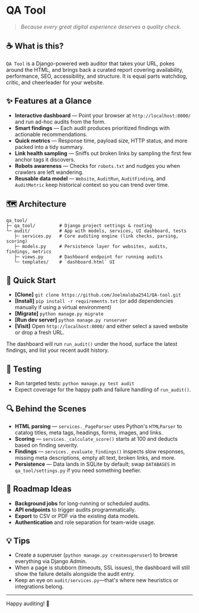 # QA Tool

> _Because every great digital experience deserves a quality check._

## ☕️ What is this?
`QA Tool` is a Django-powered web auditor that takes your URL, pokes around the HTML, and brings back a curated report covering availability, performance, SEO, accessibility, and structure. It is equal parts watchdog, critic, and cheerleader for your website.

## ✨ Features at a Glance
- **Interactive dashboard** — Point your browser at `http://localhost:8000/` and run ad-hoc audits from the form.
- **Smart findings** — Each audit produces prioritized findings with actionable recommendations.
- **Quick metrics** — Response time, payload size, HTTP status, and more packed into a tidy summary.
- **Link health sampling** — Sniffs out broken links by sampling the first few anchor tags it discovers.
- **Robots awareness** — Checks for `robots.txt` and nudges you when crawlers are left wandering.
- **Reusable data model** — `Website`, `AuditRun`, `AuditFinding`, and `AuditMetric` keep historical context so you can trend over time.

## 🗺️ Architecture
```
qa_tool/
├─ qa_tool/         # Django project settings & routing
└─ audit/           # App with models, services, UI dashboard, tests
   ├─ services.py   # Core auditing engine (link checks, parsing, scoring)
   ├─ models.py     # Persistence layer for websites, audits, findings, metrics
   ├─ views.py      # Dashboard endpoint for running audits
   └─ templates/    # `dashboard.html` UI
```

## 🚀 Quick Start
- **[Clone]** `git clone https://github.com/Joelmaloba2541/QA-tool.git`
- **[Install]** `pip install -r requirements.txt` (or add dependencies manually if using a virtual environment)
- **[Migrate]** `python manage.py migrate`
- **[Run dev server]** `python manage.py runserver`
- **[Visit]** Open `http://localhost:8000/` and either select a saved website or drop a fresh URL.

The dashboard will run `run_audit()` under the hood, surface the latest findings, and list your recent audit history.

## 🧪 Testing
- Run targeted tests: `python manage.py test audit`
- Expect coverage for the happy path and failure handling of `run_audit()`.

## 🔍 Behind the Scenes
- **HTML parsing** — `services._PageParser` uses Python's `HTMLParser` to catalog titles, meta tags, headings, forms, images, and links.
- **Scoring** — `services._calculate_score()` starts at 100 and deducts based on finding severity.
- **Findings** — `services._evaluate_findings()` inspects slow responses, missing meta descriptions, empty alt text, broken links, and more.
- **Persistence** — Data lands in SQLite by default; swap `DATABASES` in `qa_tool/settings.py` if you need something beefier.

## 🧭 Roadmap Ideas
- **Background jobs** for long-running or scheduled audits.
- **API endpoints** to trigger audits programmatically.
- **Export** to CSV or PDF via the existing data models.
- **Authentication** and role separation for team-wide usage.

## 💡 Tips
- Create a superuser (`python manage.py createsuperuser`) to browse everything via Django Admin.
- When a page is stubborn (timeouts, SSL issues), the dashboard will still show the failure details alongside the audit entry.
- Keep an eye on `audit/services.py`—that's where new heuristics or integrations belong.

---

Happy auditing! 🎯
